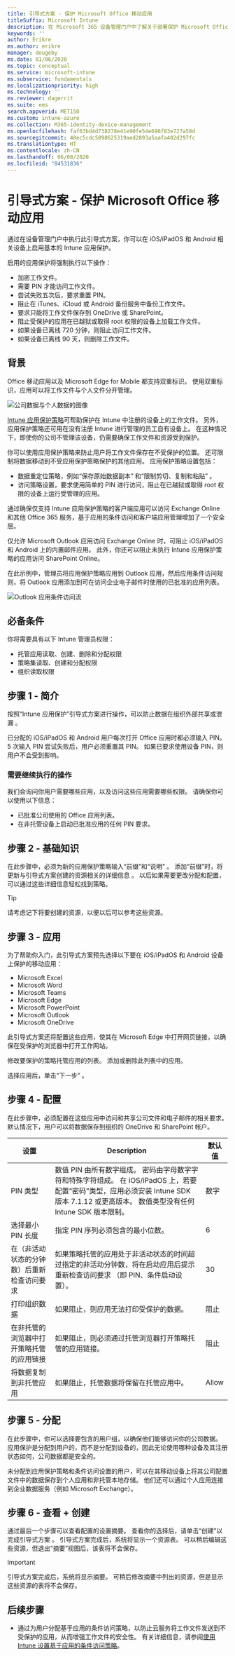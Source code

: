 ```yaml
---
title: 引导式方案 - 保护 Microsoft Office 移动应用
titleSuffix: Microsoft Intune
description: 在 Microsoft 365 设备管理门户中了解关于部署保护 Microsoft Office 移动应用的引导式方案。
keywords: ''
author: Erikre
ms.author: erikre
manager: dougeby
ms.date: 01/06/2020
ms.topic: conceptual
ms.service: microsoft-intune
ms.subservice: fundamentals
ms.localizationpriority: high
ms.technology: ''
ms.reviewer: dagerrit
ms.suite: ems
search.appverid: MET150
ms.custom: intune-azure
ms.collection: M365-identity-device-management
ms.openlocfilehash: faf63bd4d738278e41e90fe54e696f83e727a58d
ms.sourcegitcommit: 48ec5cdc5898625319aed2893a5aafa402d297fc
ms.translationtype: HT
ms.contentlocale: zh-CN
ms.lasthandoff: 06/08/2020
ms.locfileid: "84531836"
---
```

# <a name="guided-scenario---secure-microsoft-office-mobile-apps"></a>引导式方案 - 保护 Microsoft Office 移动应用

通过在设备管理门户中执行此引导式方案，你可以在 iOS/iPadOS 和 Android 相关设备上启用基本的 Intune 应用保护。

启用的应用保护将强制执行以下操作：

- 加密工作文件。
- 需要 PIN 才能访问工作文件。
- 尝试失败五次后，要求重置 PIN。
- 阻止在 iTunes、iCloud 或 Android 备份服务中备份工作文件。  
- 要求只能将工作文件保存到 OneDrive 或 SharePoint。
- 阻止受保护的应用在已越狱或取得 root 权限的设备上加载工作文件。
- 如果设备已离线 720 分钟，则阻止访问工作文件。
- 如果设备已离线 90 天，则删除工作文件。

## <a name="background"></a>背景

Office 移动应用以及 Microsoft Edge for Mobile 都支持双重标识。 使用双重标识，应用可以将工作文件与个人文件分开管理。 

![公司数据与个人数据的图像](./media/guided-scenarios-office-mobile/guided-scenarios-office-mobile-01.png)

[Intune 应用保护策略](../apps/app-protection-policy.md)可帮助保护在 Intune 中注册的设备上的工作文件。 另外，应用保护策略还可用在没有注册 Intune 进行管理的员工自有设备上。 在这种情况下，即使你的公司不管理该设备，仍需要确保工作文件和资源受到保护。

你可以使用应用保护策略来防止用户将工作文件保存在不受保护的位置。 还可限制将数据移动到不受应用保护策略保护的其他应用。 应用保护策略设置包括：

- 数据重定位策略，例如“保存原始数据副本”  和“限制剪切、复制和粘贴”  。
- 访问策略设置，要求使用简单的 PIN 进行访问，阻止在已越狱或取得 root 权限的设备上运行受管理的应用。

通过确保仅支持 Intune 应用保护策略的客户端应用可以访问 Exchange Online 和其他 Office 365 服务，基于应用的条件访问和客户端应用管理增加了一个安全层。

仅允许 Microsoft Outlook 应用访问 Exchange Online 时，可阻止 iOS/iPadOS 和 Android 上的内置邮件应用。 此外，你还可以阻止未执行 Intune 应用保护策略的应用访问 SharePoint Online。

在此示例中，管理员将应用保护策略应用到 Outlook 应用，然后应用条件访问规则，将 Outlook 应用添加到可在访问企业电子邮件时使用的已批准的应用列表。

![Outlook 应用条件访问流](./media/guided-scenarios-office-mobile/guided-scenarios-office-mobile-02.png)

## <a name="prerequisites"></a>必备条件

你将需要具有以下 Intune 管理员权限：

- 托管应用读取、创建、删除和分配权限
- 策略集读取、创建和分配权限
- 组织读取权限

## <a name="step-1---introduction"></a>步骤 1 - 简介

按照“Intune 应用保护”引导式方案进行操作，可以防止数据在组织外部共享或泄漏  。 

已分配的 iOS/iPadOS 和 Android 用户每次打开 Office 应用时都必须输入 PIN。 5 次输入 PIN 尝试失败后，用户必须重置其 PIN。 如果已要求使用设备 PIN，则用户不会受到影响。

### <a name="what-you-will-need-to-continue"></a>需要继续执行的操作

我们会询问你用户需要哪些应用，以及访问这些应用需要哪些权限。 请确保你可以使用以下信息：

- 已批准公司使用的 Office 应用列表。
- 在非托管设备上启动已批准应用的任何 PIN 要求。

## <a name="step-2---basics"></a>步骤 2 - 基础知识

在此步骤中，必须为新的应用保护策略输入“前缀”和“说明”   。 添加“前缀”时，将更新与引导式方案创建的资源相关的详细信息  。 以后如果需要更改分配和配置，可以通过这些详细信息轻松找到策略。

> [!TIP]
> 请考虑记下将要创建的资源，以便以后可以参考这些资源。

## <a name="step-3---apps"></a>步骤 3 - 应用

为了帮助你入门，此引导式方案预先选择以下要在 iOS/iPadOS 和 Android 设备上保护的移动应用：

- Microsoft Excel
- Microsoft Word
- Microsoft Teams
- Microsoft Edge
- Microsoft PowerPoint
- Microsoft Outlook
- Microsoft OneDrive

此引导式方案还将配置这些应用，使其在 Microsoft Edge 中打开网页链接，以确保在受保护的浏览器中打开工作网站。

修改要保护的策略托管应用的列表。 添加或删除此列表中的应用。

选择应用后，单击“下一步”  。

## <a name="step-4---configuration"></a>步骤 4 - 配置

在此步骤中，必须配置在这些应用中访问和共享公司文件和电子邮件的相关要求。 默认情况下，用户可以将数据保存到组织的 OneDrive 和 SharePoint 帐户。

| 设置 | Description | 默认值 |
|---------------------------------------------------------------|-------------------------------------------------------------------------------------------------------------------------------------------------------------------------------------------------------------------------------------------------------------------------------------|---------------|
| PIN 类型 | 数值 PIN 由所有数字组成。 密码由字母数字字符和特殊字符组成。  在 iOS/iPadOS 上，若要配置“密码”类型，应用必须安装 Intune SDK 版本 7.1.12 或更高版本。 数值类型没有任何 Intune SDK 版本限制。 | 数字 |
| 选择最小 PIN 长度 | 指定 PIN 序列必须包含的最小位数。 | 6 |
| 在（非活动状态的分钟数）后重新检查访问要求 | 如果策略托管的应用处于非活动状态的时间超过指定的非活动分钟数，将在启动应用后提示重新检查访问要求 （即 PIN、条件启动设置）。 | 30 |
| 打印组织数据 | 如果阻止，则应用无法打印受保护的数据。 | 阻止 |
| 在非托管的浏览器中打开策略托管的应用链接 | 如果阻止，则必须通过托管浏览器打开策略托管的应用链接。 | 阻止 |
| 将数据复制到非托管应用 | 如果阻止，托管数据将保留在托管应用中。 | Allow |

## <a name="step-5---assignments"></a>步骤 5 - 分配

在此步骤中，你可以选择要包含的用户组，以确保他们能够访问你的公司数据。 应用保护是分配到用户的，而不是分配到设备的，因此无论使用哪种设备及其注册状态如何，公司数据都是安全的。

未分配到应用保护策略和条件访问设置的用户，可以在其移动设备上将其公司配置文件中的数据保存到个人应用和非托管本地存储。 他们还可以通过个人应用连接到企业数据服务（例如 Microsoft Exchange）。

## <a name="step-6---review--create"></a>步骤 6 - 查看 + 创建

通过最后一个步骤可以查看配置的设置摘要。 查看你的选择后，请单击“创建”以完成引导式方案  。 引导式方案完成后，系统将显示一个资源表。 可以稍后编辑这些资源，但退出“摘要”视图后，该表将不会保存。

> [!IMPORTANT]
> 引导式方案完成后，系统将显示摘要。 可稍后修改摘要中列出的资源，但是显示这些资源的表将不会保存。

## <a name="next-steps"></a>后续步骤

- 通过为用户分配基于应用的条件访问策略，以防止云服务将工作文件发送到不受保护的应用，从而增强工作文件的安全性。 有关详细信息，请参阅[使用 Intune 设置基于应用的条件访问策略](../protect/app-based-conditional-access-intune-create.md)。
